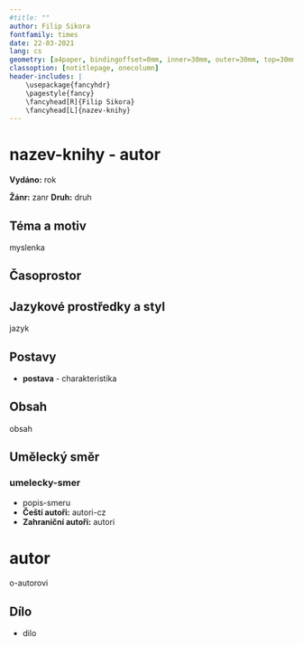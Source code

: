 ```yaml
---
#title: ""
author: Filip Sikora
fontfamily: times
date: 22-03-2021
lang: cs
geometry: [a4paper, bindingoffset=0mm, inner=30mm, outer=30mm, top=30mm, bottom=30mm]
classoption: [notitlepage, onecolumn]
header-includes: |
	\usepackage{fancyhdr}
	\pagestyle{fancy}
	\fancyhead[R]{Filip Sikora}
	\fancyhead[L]{nazev-knihy}
---
```


# nazev-knihy - autor

**Vydáno:** rok

**Žánr:** zanr **Druh:** druh

## Téma a motiv

myslenka

## Časoprostor

## Jazykové prostředky a styl

jazyk

## Postavy

- **postava** - charakteristika

## Obsah

obsah

## Umělecký směr

### umelecky-smer

- popis-smeru
- **Čeští autoři:** autori-cz
- **Zahraniční autoři:** autori

# autor

o-autorovi

## Dílo

- dilo
